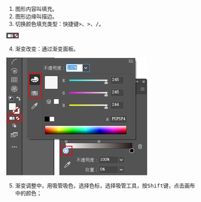 1. 图形内容叫填充。
2. 图形边缘叫描边。
3. 切换颜色填充类型：快捷键<kbd>></kbd>、<kbd>></kbd>、<kbd>/</kbd>。

![01](../images/01.jpg)

4. 渐变改变：通过渐变面板。

![02](../images/02.jpg)

5. 渐变调整中，用吸管吸色，选择色标，选择吸管工具，按<kbd>Shift</kbd>键，点击画布中的颜色；